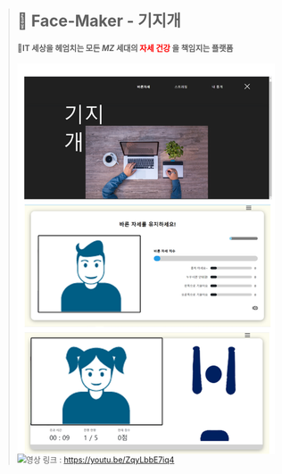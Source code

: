 ># 🎁 Face-Maker - 기지개 
>#### 💪IT 세상을 헤엄치는 모든 *MZ* 세대의 <span style="color:red">자세 건강</span> 을 책임지는 플랫폼
><img src="./기지개.png" height=700 align="left"><img src="./allclear.gif" height=700 align="left">   
영상 링크 : https://youtu.be/ZqyLbbE7iq4

